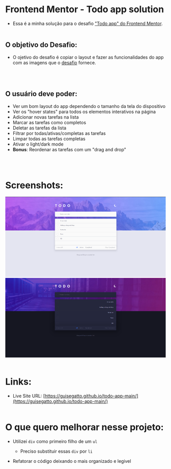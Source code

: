 # Frontend Mentor - Todo app solution

- Essa é a minha solução para o desafio ["Todo app" do Frontend Mentor](https://www.frontendmentor.io/challenges/todo-app-Su1_KokOW).
<br><br>

## O objetivo do Desafio:
- O ojetivo do desafio é copiar o layout e fazer as funcionalidades do app com as imagens que o [desafio](https://www.frontendmentor.io/challenges/todo-app-Su1_KokOW) fornece.
<br>
<br>

## O usuário deve poder:

- Ver um bom layout do app dependendo o tamanho da tela do dispositivo
- Ver os "hover states" para todos os elementos interativos na página
- Adicionar novas tarefas na lista
- Marcar as tarefas como completos
- Deletar as tarefas da lista
- Filtrar por todas/ativas/completas as tarefas
- Limpar todas as tarefas completas
- Ativar o light/dark mode
- **Bonus**: Reordenar as tarefas com um "drag and drop"

<br><br>

# Screenshots:

![](./design/screenshot.png)
![](./design/darkmode.png) 
<br><br>

# Links:
- Live Site URL: [https://guisegatto.github.io/todo-app-main/](https://guisegatto.github.io/todo-app-main/)
<br><br>

# O que quero melhorar nesse projeto:

- Utilizei `div` como primeiro filho de um `ul`
  - Preciso substituir essas `div` por `li`

- Refatorar o código deixando o mais organizado e legivel
